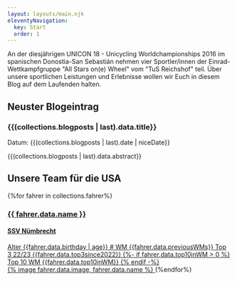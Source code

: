 ```yaml
---
layout: layouts/main.njk
eleventyNavigation:
  key: Start
  order: 1
---
```


An der diesjährigen UNICON 18 - Unicycling Worldchampionships 2016 im spanischen Donostia-San Sebastián nehmen vier Sportler/innen der Einrad-Wettkampfgruppe "All Stars on(e) Wheel" vom "TuS Reichshof" teil. Über unsere sportlichen Leistungen und Erlebnisse wollen wir Euch in diesem Blog auf dem Laufenden halten.

## Neuster Blogeintrag

### {{(collections.blogposts | last).data.title}}

Datum: {{(collections.blogposts | last).date | niceDate}}

{{(collections.blogposts | last).data.abstract}}

## Unsere Team für die USA

<section class="fahrer-cards">
  {%for fahrer in collections.fahrer%}
  <a href="{{fahrer.url}}" class="card fahrer card-hover">
    <h3 class="name">{{ fahrer.data.name }}</h3>
    <h4 class="team">SSV Nümbrecht</h4>
    <div class="stats">
      <span class="age label">Alter</span>
      <span class="age value">{{fahrer.data.birthday | age}}</span>
      <span class="prevWM label"># WM</span>
      <span class="prevWM value">{{fahrer.data.previousWMs}}</span>
      <span class="top3 label">Top 3 22/23</span>
      <span class="top3 value">{{fahrer.data.top3since2022}}</span>
      {%- if fahrer.data.top10inWM > 0 %}
      <span class="top10 label">Top 10 WM</span>
      <span class="top10 value">{{fahrer.data.top10inWM}}</span>
      {% endif -%}
    </div>
    {% image fahrer.data.image, fahrer.data.name %}
  </a>
  {%endfor%}
</section>
